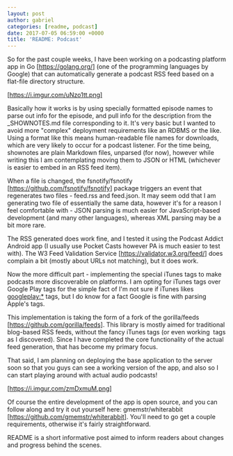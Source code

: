 ```yaml
---
layout: post
author: gabriel
categories: [readme, podcast]
date: 2017-07-05 06:59:00 +0000
title: 'README: Podcast'
---
```


So for the past couple weeks, I have been working on a podcasting platform  app
in Go [https://golang.org/]  (one of the programming languages by Google) that
can automatically generate a podcast RSS feed based on a flat-file directory
structure.

  [https://i.imgur.com/uNzo1tt.png]

Basically how it works is by using specially formatted episode names to parse
out info for the episode, and pull info for the description from the 
_SHOWNOTES.md  file corresponding to it. It's very basic but I wanted to avoid
more "complex" deployment requirements like an RDBMS or the like. Using a format
like this means human-readable file names for downloads, which are very likely
to occur for a podcast listener. For the time being, shownotes are plain
Markdown files, unparsed (for now), however while writing this I am
contemplating moving them to JSON or HTML (whichever is easier to embed in an
RSS feed item).

When a file is changed, the fsnotify/fsnotify
[https://github.com/fsnotify/fsnotify]  package triggers an event that
regenerates two files - feed.rss  and feed.json. It may seem odd that I am
generating two file of essentially the same data, however it's for a reason I
feel comfortable with - JSON parsing is much easier for JavaScript-based
development (and many other languages), whereas XML parsing may be a bit more
rare.

The RSS generated does work fine, and I tested it using the Podcast Addict
Android app (I usually use Pocket Casts however PA is much easier to test with).
The W3 Feed Validation Service [https://validator.w3.org/feed/]  does complain a
bit (mostly about URLs not matching), but it does work.

Now the more difficult part - implementing the special iTunes tags to make
podcasts more discoverable on platforms. I am opting for iTunes tags over Google
Play tags for the simple fact of I'm not sure if iTunes likes <googleplay:*> 
tags, but I do know for a fact Google is fine with parsing Apple's tags.

This implementation is taking the form of a fork of the gorilla/feeds
[https://github.com/gorilla/feeds]. This library is mostly aimed for traditional
blog-based RSS feeds, without the fancy iTunes tags (or even working <image> 
tags as I discovered). Since I have completed the core functionality of the
actual feed generation, that has become my primary focus.

That said, I am planning on deploying the base application to the server soon so
that you guys can see a working version of the app, and also so I can start
playing around with actual audio podcasts!

  [https://i.imgur.com/zmDxmuM.png]

Of course the entire development of the app is open source,
and you can follow along and try it out yourself here: gmemstr/whiterabbit
[https://github.com/gmemstr/whiterabbit]. You'll need to go get  a couple
requirements, otherwise it's fairly straightforward.

README is a short informative post aimed to inform readers about changes and
progress behind the scenes.